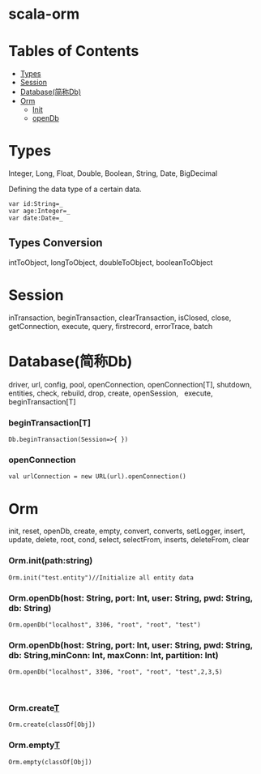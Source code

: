 # scala-orm

# Tables of Contents
* [Types](#types)
* [Session](#session)
* [Database(简称Db)](#database)
* [Orm](#orm)
  * [Init](#orminitpath-string)
  * [openDb](#ormopendbhost-string-port-int-user-string-pwd-string-db-string)
  
# Types
Integer,  Long,  Float,  Double,  Boolean,  String,  Date,  BigDecimal

Defining the data type of a certain data.

    var id:String=_
    var age:Integer=_
    var date:Date=_

## Types Conversion
intToObject, longToObject, doubleToObject,  booleanToObject

# Session
inTransaction,  beginTransaction,  clearTransaction,  isClosed,  close,  getConnection,  execute,  query,  firstrecord,  errorTrace,  batch

# Database(简称Db)
driver,  url,  config,  pool,  openConnection,  openConnection[T],  shutdown,  entities,  check,  rebuild,  drop,  create,  openSession,    execute,  beginTransaction[T]

### beginTransaction[T]
    Db.beginTransaction(Session=>{ })
### openConnection
    val urlConnection = new URL(url).openConnection()
    
# Orm
init,  reset,  openDb,  create,  empty,  convert,  converts,  setLogger,  insert,  update,  delete,  root,  cond,  select,  selectFrom,  inserts,  deleteFrom,  clear

### Orm.init(path:string)
    Orm.init("test.entity")//Initialize all entity data
    
### Orm.openDb(host: String, port: Int, user: String, pwd: String, db: String)
    Orm.openDb("localhost", 3306, "root", "root", "test")
    
### Orm.openDb(host: String, port: Int, user: String, pwd: String, db: String,minConn: Int, maxConn: Int, partition: Int)
    Orm.openDb("localhost", 3306, "root", "root", "test",2,3,5)
    
### Orm.create[T](clazz:class[T])
    Orm.create(classOf[Obj])
    
### Orm.empty[T](clazz:class[T])
    Orm.empty(classOf[Obj])




